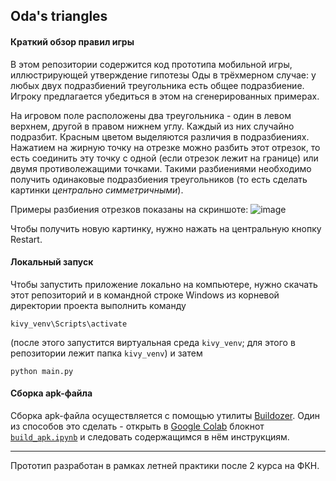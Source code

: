 ## Oda's triangles

#### Краткий обзор правил игры
В этом репозитории содержится код прототипа мобильной игры, иллюстрирующей утверждение гипотезы Оды в трёхмерном случае: у любых двух подразбиений треугольника есть общее подразбиение.
Игроку предлагается убедиться в этом на сгенерированных примерах.

На игровом поле расположены два треугольника - один в левом верхнем, другой в правом нижнем углу. Каждый из них случайно подразбит. Красным цветом выделяются различия в подразбиениях. 
Нажатием на жирную точку на отрезке можно разбить этот отрезок, то есть соединить эту точку с одной (если отрезок лежит на границе) или двумя противолежащими точками.
Такими разбиениями необходимо получить одинаковые подразбиения треугольников (то есть сделать картинки *центрально симметричными*).

Примеры разбиения отрезков показаны на скриншоте:
![image](https://github.com/user-attachments/assets/1a2c65dc-1c95-472f-b557-f25989583761)

Чтобы получить новую картинку, нужно нажать на центральную кнопку Restart.

#### Локальный запуск
Чтобы запустить приложение локально на компьютере, нужно скачать этот репозиторий и в командной строке Windows из корневой директории проекта выполнить команду
```
kivy_venv\Scripts\activate
```
(после этого запустится виртуальная среда `kivy_venv`; для этого в репозитории лежит папка `kivy_venv`) и затем
```
python main.py
```

#### Сборка apk-файла
Сборка apk-файла осуществляется с помощью утилиты [Buildozer](https://github.com/kivy/buildozer). 
Один из способов это сделать - открыть в [Google Colab](https://colab.research.google.com) блокнот [`build_apk.ipynb`](build_apk.ipynb) и следовать содержащимся в нём инструкциям.

------
Прототип разработан в рамках летней практики после 2 курса на ФКН.
